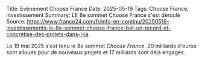 Title: Evènement Choose France
Date: 2025-05-19
Tags: Choose France, investissement
Summary: LE 8e sommet Choose France s'est déroulé 
Source: https://www.france24.com/fr/info-en-continu/20250519-investissements-le-8e-sommet-choose-france-bat-un-record-et-concrétise-des-projets-dans-l-ia

Le 19 mai 2025 s'est tenu le 8e sommet *Choose France*. 20 milliards d'euros sont alloués pour de nouveaux projets et 17 milliards sont déjà engagés.
